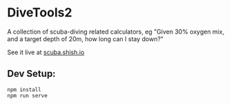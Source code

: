 # DiveTools2

A collection of scuba-diving related calculators, eg "Given 30%
oxygen mix, and a target depth of 20m, how long can I stay down?"

See it live at [scuba.shish.io](https://scuba.shish.io)

## Dev Setup:

```
npm install
npm run serve
```
